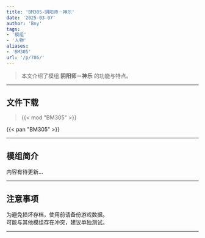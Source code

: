 ```yaml
---
title: 'BM305-阴阳师－神乐'
date: '2025-03-07'
author: 'Bny'
tags:
- '模组'
- '人物'
aliases:
- 'BM305'
url: '/p/786/'
---
```


> 本文介绍了模组 **阴阳师－神乐** 的功能与特点。

---

## 文件下载  

> {{< mod "BM305" >}}  

{{< pan "BM305" >}}  

---

## 模组简介

>  
内容有待更新...  

---

## 注意事项

>  
为避免损坏存档，使用前请备份游戏数据。  
可能与其他模组存在冲突，建议单独测试。  

---

